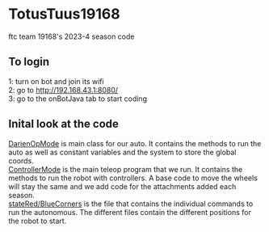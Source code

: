 # TotusTuus19168
ftc team 19168's 2023-4 season code

## To login

1: turn on bot and join its wifi<br />
2: go to http://192.168.43.1:8080/ <br />
3: go to the onBotJava tab to start coding <br />

## Inital look at the code

[DarienOpMode](ftc/teamcode/DarienOpMode.java) is main class for our auto. It contains the methods to run the auto as well as constant variables and the system to store the global coords. <Br />
[ControllerMode](ftc/teamcode/ControllerMode.java) is the main teleop program that we run. It contains the methods to run the robot with controllers. A base code to move the wheels will stay the same and we add code for the attachments added each season.<br />
[stateRed/BlueCorners](ftc/teamcode/StateBlueCorners.java) is the file that contains the individual commands to run the autonomous. The different files contain the different positions for the robot to start.

